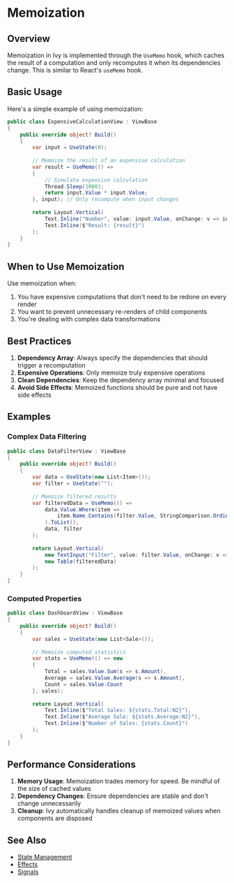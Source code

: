 # Memoization

<Ingress Text="Memoization helps Ivy applications run faster by caching results of expensive computations." />

## Overview

Memoization in Ivy is implemented through the `UseMemo` hook, which caches the result of a computation and only recomputes it when its dependencies change. This is similar to React's `useMemo` hook.

## Basic Usage

Here's a simple example of using memoization:

```csharp
public class ExpensiveCalculationView : ViewBase
{
    public override object? Build()
    {
        var input = UseState(0);
        
        // Memoize the result of an expensive calculation
        var result = UseMemo(() => 
        {
            // Simulate expensive calculation
            Thread.Sleep(1000);
            return input.Value * input.Value;
        }, input); // Only recompute when input changes
        
        return Layout.Vertical(
            Text.Inline("Number", value: input.Value, onChange: v => input.Set(v)),
            Text.Inline($"Result: {result}")
        );
    }
}
```

## When to Use Memoization

Use memoization when:

1. You have expensive computations that don't need to be redone on every render
2. You want to prevent unnecessary re-renders of child components
3. You're dealing with complex data transformations

## Best Practices

1. **Dependency Array**: Always specify the dependencies that should trigger a recomputation
2. **Expensive Operations**: Only memoize truly expensive operations
3. **Clean Dependencies**: Keep the dependency array minimal and focused
4. **Avoid Side Effects**: Memoized functions should be pure and not have side effects

## Examples

### Complex Data Filtering

```csharp
public class DataFilterView : ViewBase
{
    public override object? Build()
    {
        var data = UseState(new List<Item>());
        var filter = UseState("");
        
        // Memoize filtered results
        var filteredData = UseMemo(() => 
            data.Value.Where(item => 
                item.Name.Contains(filter.Value, StringComparison.OrdinalIgnoreCase)
            ).ToList(),
            data, filter
        );
        
        return Layout.Vertical(
            new TextInput("Filter", value: filter.Value, onChange: v => filter.Set(v)),
            new Table(filteredData)
        );
    }
}
```

### Computed Properties

```csharp
public class DashboardView : ViewBase
{
    public override object? Build()
    {
        var sales = UseState(new List<Sale>());
        
        // Memoize computed statistics
        var stats = UseMemo(() => new
        {
            Total = sales.Value.Sum(s => s.Amount),
            Average = sales.Value.Average(s => s.Amount),
            Count = sales.Value.Count
        }, sales);
        
        return Layout.Vertical(
            Text.Inline($"Total Sales: ${stats.Total:N2}"),
            Text.Inline($"Average Sale: ${stats.Average:N2}"),
            Text.Inline($"Number of Sales: {stats.Count}")
        );
    }
}
```

## Performance Considerations

1. **Memory Usage**: Memoization trades memory for speed. Be mindful of the size of cached values
2. **Dependency Changes**: Ensure dependencies are stable and don't change unnecessarily
3. **Cleanup**: Ivy automatically handles cleanup of memoized values when components are disposed

## See Also

- [State Management](./State.md)
- [Effects](./Effects.md)
- [Signals](./Signals.md)